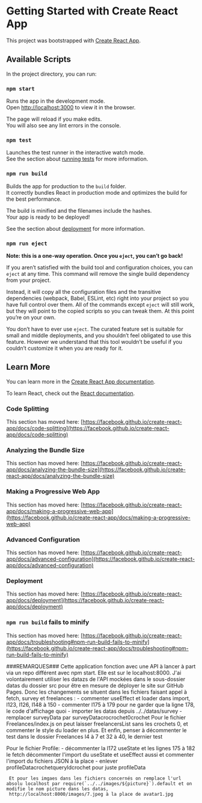 # Getting Started with Create React App

This project was bootstrapped with [Create React App](https://github.com/facebook/create-react-app).

## Available Scripts

In the project directory, you can run:

### `npm start`

Runs the app in the development mode.\
Open [http://localhost:3000](http://localhost:3000) to view it in the browser.

The page will reload if you make edits.\
You will also see any lint errors in the console.

### `npm test`

Launches the test runner in the interactive watch mode.\
See the section about [running tests](https://facebook.github.io/create-react-app/docs/running-tests) for more information.

### `npm run build`

Builds the app for production to the `build` folder.\
It correctly bundles React in production mode and optimizes the build for the best performance.

The build is minified and the filenames include the hashes.\
Your app is ready to be deployed!

See the section about [deployment](https://facebook.github.io/create-react-app/docs/deployment) for more information.

### `npm run eject`

**Note: this is a one-way operation. Once you `eject`, you can’t go back!**

If you aren’t satisfied with the build tool and configuration choices, you can `eject` at any time. This command will remove the single build dependency from your project.

Instead, it will copy all the configuration files and the transitive dependencies (webpack, Babel, ESLint, etc) right into your project so you have full control over them. All of the commands except `eject` will still work, but they will point to the copied scripts so you can tweak them. At this point you’re on your own.

You don’t have to ever use `eject`. The curated feature set is suitable for small and middle deployments, and you shouldn’t feel obligated to use this feature. However we understand that this tool wouldn’t be useful if you couldn’t customize it when you are ready for it.

## Learn More

You can learn more in the [Create React App documentation](https://facebook.github.io/create-react-app/docs/getting-started).

To learn React, check out the [React documentation](https://reactjs.org/).

### Code Splitting

This section has moved here: [https://facebook.github.io/create-react-app/docs/code-splitting](https://facebook.github.io/create-react-app/docs/code-splitting)

### Analyzing the Bundle Size

This section has moved here: [https://facebook.github.io/create-react-app/docs/analyzing-the-bundle-size](https://facebook.github.io/create-react-app/docs/analyzing-the-bundle-size)

### Making a Progressive Web App

This section has moved here: [https://facebook.github.io/create-react-app/docs/making-a-progressive-web-app](https://facebook.github.io/create-react-app/docs/making-a-progressive-web-app)

### Advanced Configuration

This section has moved here: [https://facebook.github.io/create-react-app/docs/advanced-configuration](https://facebook.github.io/create-react-app/docs/advanced-configuration)

### Deployment

This section has moved here: [https://facebook.github.io/create-react-app/docs/deployment](https://facebook.github.io/create-react-app/docs/deployment)

### `npm run build` fails to minify

This section has moved here: [https://facebook.github.io/create-react-app/docs/troubleshooting#npm-run-build-fails-to-minify](https://facebook.github.io/create-react-app/docs/troubleshooting#npm-run-build-fails-to-minify)

###REMARQUES###
Cette application fonction avec une API à lancer à part via un repo différent avec npm start. Elle est sur le localhost:8000.
J'ai volontairement utiliser les datazs de l'API mockées dans le sous-dossier datas du dossier src pour être en mesure de déployer le site sur GitHub Pages.
Donc les changements se situent dans les fichiers faisant appel à fetch, survey et freelances :
    - commenter useEffect et loader dans import, l123, l126, l148 à 150
    - commenter l175 à 179 pour ne garder que la ligne 178, le code d'affichage quoi
    - importer les datas depuis ../../datas/survey
    - remplacer surveyData par surveyDatacrocrochet0crochet
Pour le fichier Freelances/index.js on peut laisser freelancersList sans les crochets 0, et commenter le style du loader en plus.
Et enfin, penser à décommenter le test dans le dossier Freelances l4 à 7 et 32 à 40, le dernier test

Pour le fichier Profile:
    - décommenter la l172 useState et les lignes 175 à 182 le fetch
     décommenter l'import du useState et useEffect aussi et commenter l'import du fichiers JSON à la place
     - enlever profileDatacrochetqueryIdcrochet pour juste profileData

     Et pour les imgaes dans les fichiers concernés on remplace l'url absolu localhost par require(`../../images/${picture}`).default et on modifie le nom picture dans les datas,
     http://localhost:8000/images/7.jpeg à la place de avatar1.jpg
